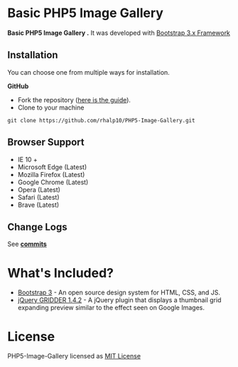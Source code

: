 Basic PHP5 Image Gallery
=======================


**Basic PHP5 Image Gallery .** It was developed with [Bootstrap 3.x Framework](http://getbootstrap.com)



Installation
----------------
You can choose one from multiple ways for installation.

**GitHub**
- Fork the repository ([here is the guide](https://help.github.com/articles/fork-a-repo/)).
- Clone to your machine
```
git clone https://github.com/rhalp10/PHP5-Image-Gallery.git
```


Browser Support
----------
- IE 10 +
- Microsoft Edge (Latest)
- Mozilla Firefox (Latest)
- Google Chrome (Latest)
- Opera (Latest)
- Safari (Latest)
- Brave (Latest)

Change Logs
----------
See  **[commits](https://github.com/rhalp10/PHP5-Image-Gallery/commits/master)**

# What's Included?

- [Bootstrap 3](https://getbootstrap.com) - An open source design system for HTML, CSS, and JS.
- [jQuery GRIDDER 1.4.2](https://github.com/oriongunning/gridder) - A jQuery plugin that displays a thumbnail grid expanding preview similar to the effect seen on Google Images.


# License

PHP5-Image-Gallery licensed as [MIT License](https://github.com/rhalp10/PHP5-Image-Gallery/blob/master/LICENSE.md)

